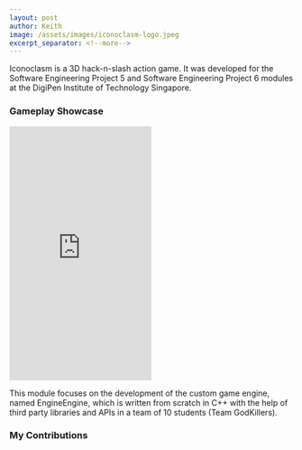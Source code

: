 ```yaml
---
layout: post
author: Keith
image: /assets/images/iconoclasm-logo.jpeg
excerpt_separator: <!--more-->
---
```


Iconoclasm is a 3D hack-n-slash action game.
It was developed for the Software Engineering Project 5 and Software Engineering Project 6 modules at the DigiPen Institute of Technology Singapore.
<!--more-->

### Gameplay Showcase
<iframe width="50%" height="450" src="https://www.youtube.com/embed/BCFzNFtZF_E" title="Iconoclasm GameplayVideo" frameborder="0" allow="accelerometer; autoplay; clipboard-write; encrypted-media; gyroscope; picture-in-picture; web-share" allowfullscreen></iframe>

This module focuses on the development of the custom game engine, named EngineEngine, which is written from scratch in C++ with the help of third party libraries and APIs in a team of 10 students (Team GodKillers).

### My Contributions 
